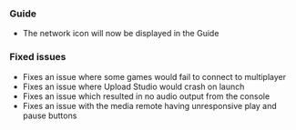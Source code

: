 ### Guide
- The network icon will now be displayed in the Guide

### Fixed issues
- Fixes an issue where some games would fail to connect to multiplayer
- Fixes an issue where Upload Studio would crash on launch
- Fixes an issue which resulted in no audio output from the console
- Fixes an issue with the media remote having unresponsive play and pause buttons